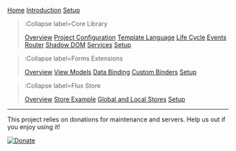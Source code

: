 [Home](/)
[Introduction](/docs/intro)
[Setup](/docs/setup)

> :Collapse label=Core Library
>
> [Overview](/docs/lib/overview)
> [Project Configuration](/docs/lib/configuration)
> [Template Language](/docs/lib/template)
> [Life Cycle](/docs/lib/lifecycle)
> [Events](/docs/lib/events)
> [Router](/docs/lib/router)
> [Shadow DOM](/docs/lib/shadowdom)
> [Services](/docs/lib/services)
> [Setup](/docs/lib/setup)

> :Collapse label=Forms Extensions
>
> [Overview](/docs/forms/overview)
> [View Models](/docs/forms/vm)
> [Data Binding](/docs/forms/nbind)
> [Custom Binders](/docs/forms/custombinders)
> [Setup](/docs/forms/setup)

> :Collapse label=Flux Store
>
> [Overview](/docs/store/overview)
> [Store Example](/docs/store/example)
> [Global and Local Stores](/docs/store/globloc)
> [Setup](/docs/store/setup)

---

This project relies on donations for maintenance and servers. Help us out
if you enjoy using it!

[![Donate](https://img.shields.io/badge/donate-paypal-blue.svg?style=flat-square)](https://paypal.me/joergisageek)